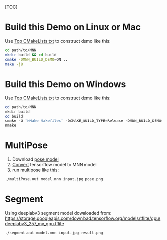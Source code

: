 [TOC]

# Build this Demo on Linux or Mac

Use [Top CMakeLists.txt](../../CMakeLists.txt) to construct demo like this:

```bash
cd path/to/MNN
mkdir build && cd build
cmake -DMNN_BUILD_DEMO=ON ..
make -j8
```

# Build this Demo on Windows

Use [Top CMakeLists.txt](../../CMakeLists.txt) to construct demo like this:
```powershell
cd path/to/MNN
mkdir build
cd build
cmake -G "NMake Makefiles" -DCMAKE_BUILD_TYPE=Release -DMNN_BUILD_DEMO=ON ..
nmake
```

# MultiPose

1. Download [pose model](https://github.com/czy2014hust/posenet-python/raw/master/models/model-mobilenet_v1_075.pb)
2. [Convert](../../tools/converter/README.md) tensorflow model to MNN model
3. run multipose like this:
```bash
./multiPose.out model.mnn input.jpg pose.png
```

# Segment
Using deeplabv3 segment model downloaded from:
https://storage.googleapis.com/download.tensorflow.org/models/tflite/gpu/deeplabv3_257_mv_gpu.tflite
```bash
./segment.out model.mnn input.jpg result.png
```
